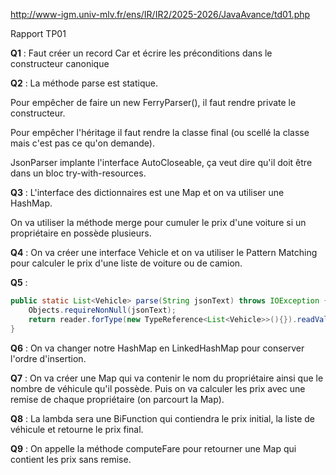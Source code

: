 http://www-igm.univ-mlv.fr/ens/IR/IR2/2025-2026/JavaAvance/td01.php

Rapport TP01

**Q1** : Faut créer un record Car et écrire les préconditions dans le constructeur canonique

**Q2** : La méthode parse est statique. 

Pour empêcher de faire un new FerryParser(), il faut rendre private le constructeur.

Pour empêcher l'héritage il faut rendre la classe final (ou scellé la classe mais c'est pas ce qu'on demande).

JsonParser implante l'interface AutoCloseable, ça veut dire qu'il doit être dans un bloc try-with-resources.

**Q3** : L'interface des dictionnaires est une Map et on va utiliser une HashMap.

On va utiliser la méthode merge pour cumuler le prix d'une voiture si un propriétaire en possède plusieurs.

**Q4** : On va créer une interface Vehicle et on va utiliser le Pattern Matching pour calculer le prix d'une liste de voiture ou de camion.

**Q5** :

````java
public static List<Vehicle> parse(String jsonText) throws IOException {
    Objects.requireNonNull(jsonText);
    return reader.forType(new TypeReference<List<Vehicle>>(){}).readValue(jsonText);
}
````

**Q6** : On va changer notre HashMap en LinkedHashMap pour conserver l'ordre d'insertion.

**Q7** : On va créer une Map qui va contenir le nom du propriétaire ainsi que le nombre de véhicule qu'il possède. Puis on va calculer les prix avec une remise de chaque propriétaire (on parcourt la Map).

**Q8** : La lambda sera une BiFunction qui contiendra le prix initial, la liste de véhicule et retourne le prix final.

**Q9** : On appelle la méthode computeFare pour retourner une Map qui contient les prix sans remise.
